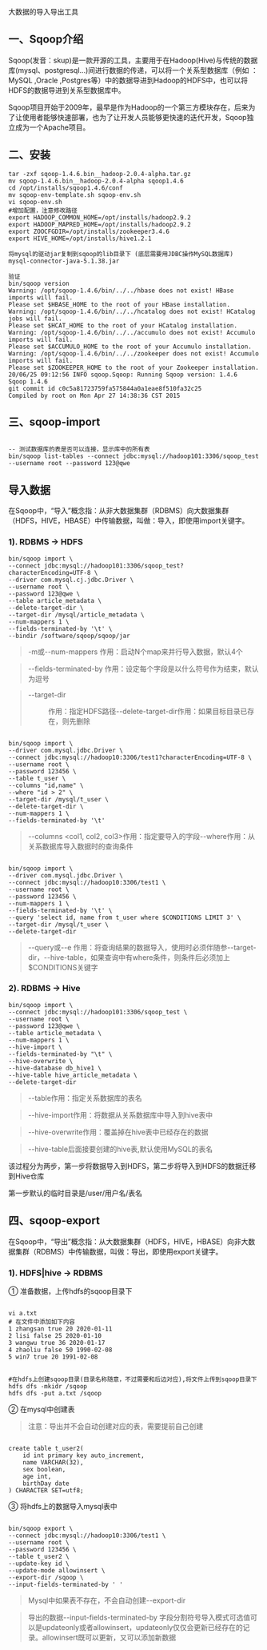 大数据的导入导出工具

## 一、Sqoop介绍

Sqoop(发音：skup)是一款开源的工具，主要用于在Hadoop(Hive)与传统的数据库(mysql、postgresql...)间进行数据的传递，可以将一个关系型数据库（例如 ： MySQL ,Oracle ,Postgres等）中的数据导进到Hadoop的HDFS中，也可以将HDFS的数据导进到关系型数据库中。

Sqoop项目开始于2009年，最早是作为Hadoop的一个第三方模块存在，后来为了让使用者能够快速部署，也为了让开发人员能够更快速的迭代开发，Sqoop独立成为一个Apache项目。



## 二、安装

```
tar -zxf sqoop-1.4.6.bin__hadoop-2.0.4-alpha.tar.gz
mv sqoop-1.4.6.bin__hadoop-2.0.4-alpha sqoop1.4.6
cd /opt/installs/sqoop1.4.6/conf
mv sqoop-env-template.sh sqoop-env.sh
vi sqoop-env.sh
#增加配置，注意修改路径
export HADOOP_COMMON_HOME=/opt/installs/hadoop2.9.2
export HADOOP_MAPRED_HOME=/opt/installs/hadoop2.9.2
export ZOOCFGDIR=/opt/installs/zookeeper3.4.6
export HIVE_HOME=/opt/installs/hive1.2.1
​
将mysql的驱动jar复制到sqoop的lib目录下 (底层需要用JDBC操作MySQL数据库)
mysql-connector-java-5.1.38.jar
​
验证
bin/sqoop version
Warning: /opt/sqoop-1.4.6/bin/../../hbase does not exist! HBase imports will fail.
Please set $HBASE_HOME to the root of your HBase installation.
Warning: /opt/sqoop-1.4.6/bin/../../hcatalog does not exist! HCatalog jobs will fail.
Please set $HCAT_HOME to the root of your HCatalog installation.
Warning: /opt/sqoop-1.4.6/bin/../../accumulo does not exist! Accumulo imports will fail.
Please set $ACCUMULO_HOME to the root of your Accumulo installation.
Warning: /opt/sqoop-1.4.6/bin/../../zookeeper does not exist! Accumulo imports will fail.
Please set $ZOOKEEPER_HOME to the root of your Zookeeper installation.
20/06/25 09:12:56 INFO sqoop.Sqoop: Running Sqoop version: 1.4.6
Sqoop 1.4.6
git commit id c0c5a81723759fa575844a0a1eae8f510fa32c25
Compiled by root on Mon Apr 27 14:38:36 CST 2015
```



## 三、sqoop-import

```

-- 测试数据库的表是否可以连接，显示库中的所有表
bin/sqoop list-tables --connect jdbc:mysql://hadoop101:3306/sqoop_test --username root --password 123@qwe
```

## 导入数据

在Sqoop中，“导入”概念指：从非大数据集群（RDBMS）向大数据集群（HDFS，HIVE，HBASE）中传输数据，叫做：导入，即使用import关键字。



### 1). RDBMS -> HDFS

```
bin/sqoop import \
--connect jdbc:mysql://hadoop101:3306/sqoop_test?characterEncoding=UTF-8 \
--driver com.mysql.cj.jdbc.Driver \
--username root \
--password 123@qwe \
--table article_metadata \
--delete-target-dir \
--target-dir /mysql/article_metadata \
--num-mappers 1 \
--fields-terminated-by '\t' \
--bindir /software/sqoop/sqoop/jar
```

> -m或--num-mappers <n> 作用：启动N个map来并行导入数据，默认4个

> --fields-terminated-by <char>作用：设定每个字段是以什么符号作为结束，默认为逗号

> --target-dir <dir>作用：指定HDFS路径--delete-target-dir作用：如果目标目录已存在，则先删除

```

bin/sqoop import \
--driver com.mysql.jdbc.Driver \
--connect jdbc:mysql://hadoop10:3306/test1?characterEncoding=UTF-8 \
--username root \
--password 123456 \
--table t_user \
--columns "id,name" \
--where "id > 2" \
--target-dir /mysql/t_user \
--delete-target-dir \
--num-mappers 1 \
--fields-terminated-by '\t'
```

> --columns <col1, col2, col3>作用：指定要导入的字段--where作用：从关系数据库导入数据时的查询条件

```

bin/sqoop import \
--driver com.mysql.jdbc.Driver \
--connect jdbc:mysql://hadoop10:3306/test1 \
--username root \
--password 123456 \
--num-mappers 1 \
--fields-terminated-by '\t' \
--query 'select id, name from t_user where $CONDITIONS LIMIT 3' \
--target-dir /mysql/t_user \
--delete-target-dir
```

> --query或--e <statement>作用：将查询结果的数据导入，使用时必须伴随参--target-dir，--hive-table，如果查询中有where条件，则条件后必须加上$CONDITIONS关键字

### 2). RDBMS -> Hive

```
bin/sqoop import \
--connect jdbc:mysql://hadoop101:3306/sqoop_test \
--username root \
--password 123@qwe \
--table article_metadata \
--num-mappers 1 \
--hive-import \
--fields-terminated-by "\t" \
--hive-overwrite \
--hive-database db_hive1 \
--hive-table hive_article_metadata \
--delete-target-dir
```

> --table作用：指定关系数据库的表名

> --hive-import作用：将数据从关系数据库中导入到hive表中

> --hive-overwrite作用：覆盖掉在hive表中已经存在的数据

> --hive-table后面接要创建的hive表,默认使用MySQL的表名



该过程分为两步，第一步将数据导入到HDFS，第二步将导入到HDFS的数据迁移到Hive仓库

第一步默认的临时目录是/user/用户名/表名

## 四、sqoop-export

在Sqoop中，“导出”概念指：从大数据集群（HDFS，HIVE，HBASE）向非大数据集群（RDBMS）中传输数据，叫做：导出，即使用export关键字。

### 1). HDFS|hive -> RDBMS

① 准备数据，上传hdfs的sqoop目录下

```

vi a.txt 
# 在文件中添加如下内容
1 zhangsan true 20 2020-01-11
2 lisi false 25 2020-01-10
3 wangwu true 36 2020-01-17
4 zhaoliu false 50 1990-02-08
5 win7 true 20 1991-02-08
​
​
#在hdfs上创建sqoop目录(目录名称随意，不过需要和后边对应),将文件上传到sqoop目录下
hdfs dfs -mkidr /sqoop
hdfs dfs -put a.txt /sqoop
```

② 在mysql中创建表

> 注意：导出并不会自动创建对应的表，需要提前自己创建

```

create table t_user2(
    id int primary key auto_increment,
    name VARCHAR(32),
    sex boolean,
    age int,
    birthDay date
) CHARACTER SET=utf8;
```

③ 将hdfs上的数据导入mysql表中

```

bin/sqoop export \
--connect jdbc:mysql://hadoop10:3306/test1 \
--username root \
--password 123456 \
--table t_user2 \
--update-key id \
--update-mode allowinsert \
--export-dir /sqoop \
--input-fields-terminated-by ' '
```

> Mysql中如果表不存在，不会自动创建--export-dir                              

> 导出的数据--input-fields-terminated-by  字段分割符号导入模式可选值可以是updateonly或者allowinsert，updateonly仅仅会更新已经存在的记录。allowinsert既可以更新，又可以添加新数据










